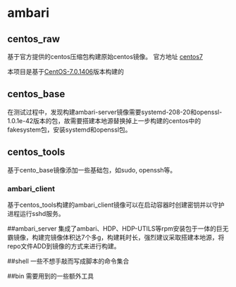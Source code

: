 # ambari

## centos_raw
基于官方提供的centos压缩包构建原始centos镜像。
官方地址 [centos7](https://hub.docker.com/_/centos/)

本项目是基于[CentOS-7.0.1406](https://github.com/CentOS/sig-cloud-instance-images/blob/CentOS-7.0.1406/docker/Dockerfile)版本构建的

## centos_base
在测试过程中，发现构建ambari-server镜像需要systemd-208-20和openssl-1.0.1e-42版本的包，故需要搭建本地源替换掉上一步构建的centos中的fakesystem包，安装systemd和openssl包。

## centos_tools
基于cento_base镜像添加一些基础包，如sudo, openssh等。

### ambari_client
基于centos_tools构建的ambari_client镜像可以在启动容器时创建密钥并以守护进程运行sshd服务。

##ambari_server
集成了ambari、HDP、HDP-UTILS等rpm安装包于一体的巨无霸镜像，构建完镜像体积达7个多g，构建耗时长，强烈建议采取搭建本地源，将repo文件ADD到镜像的方式来进行构建。

##shell
一些不想手敲而写成脚本的命令集合

##bin
需要用到的一些额外工具
